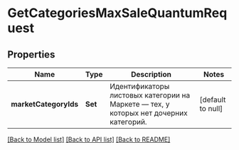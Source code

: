 # GetCategoriesMaxSaleQuantumRequest
## Properties

| Name | Type | Description | Notes |
|------------ | ------------- | ------------- | -------------|
| **marketCategoryIds** | **Set** | Идентификаторы листовых категории на Маркете — тех, у которых нет дочерних категорий. | [default to null] |

[[Back to Model list]](../README.md#documentation-for-models) [[Back to API list]](../README.md#documentation-for-api-endpoints) [[Back to README]](../README.md)

